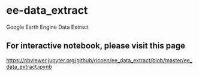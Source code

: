 # ee-data_extract
Google Earth Engine Data Extract

## For interactive notebook, please visit this page
https://nbviewer.jupyter.org/github/ricoen/ee_data_extract/blob/master/ee_data_extract.ipynb
